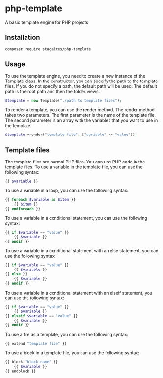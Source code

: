 # php-template
A basic template engine for PHP projects
## Installation
```bash
composer require stagaires/php-template
```
## Usage
To use the template engine, you need to create a new instance of the Template class. In the constructor, you can specify the path to the template files. If you do not specify a path, the default path will be used. The default path is the root path and then the folder views.
```php
$template = new Template("./path to template files");
```
To render a template, you can use the render method. The render method takes two parameters. The first parameter is the name of the template file. The second parameter is an array with the variables that you want to use in the template.
```php
$template->render("template file", ["variable" => "value"]);
```
## Template files
The template files are normal PHP files. You can use PHP code in the template files. To use a variable in the template file, you can use the following syntax:
```php
{{ $variable }}
```
To use a variable in a loop, you can use the following syntax:
```php
{{ foreach $variable as $item }}
    {{ $item }}
{{ endforeach }}
```
To use a variable in a conditional statement, you can use the following syntax:
```php
{{ if $variable == "value" }}
    {{ $variable }}
{{ endif }}
```
To use a variable in a conditional statement with an else statement, you can use the following syntax:
```php
{{ if $variable == "value" }}
    {{ $variable }}
{{ else }}
    {{ $variable }}
{{ endif }}
```
To use a variable in a conditional statement with an elseif statement, you can use the following syntax:
```php
{{ if $variable == "value" }}
    {{ $variable }}
{{ elseif $variable == "value" }}
    {{ $variable }}
{{ endif }}
```

To use a file as a template, you can use the following syntax:
```php
{{ extend "template file" }}
```

To use a block in a template file, you can use the following syntax:
```php
{{ block "block name" }}
    {{ $variable }}
{{ endblock }}
```